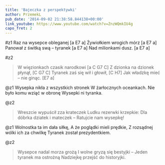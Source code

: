 ```yaml
---
title: 'Bajeczka z perspektywki'
author: PrzemekL
pub_date: '2014-09-02 21:38:58.844138+00:00'
link_youtube: https://www.youtube.com/watch?v=ZnzWQmkIU4g
capo_fret: 2
---
```


#z1
Raz na wysepce obleganej [a E7 a]
Żywiołkiem wrogich mórz [a E7 a]
Panował z świtką swą – tyranek [a E7 a]
Nad milionkami dusz. [a E7 a]

#z2
>W więzionkach czasik narodkowi [a C G7 C]
>Z dzionka na dzionek płynął, [C G7 C]
>Tyranek zaś się wił i głowił, [C H7]
>Jak władzkę mieć – nie ginąc. [E7 a]

@z1
Wysepka nikła z wszystkich stronek
W żarłocznych oceankach.
Nie było komu wziąć w obronę
Wysepki ni tyranka.

@z2
>Wreszcie wypuścił zza krateczek
>Ludku rezerwki krzepkie:
>Dla dóbrka dziatek i mateczek –
>Ratujcie nam wysepkę!

@z1
Wolnostka ta im dała siłkę,
A że poglądki mieli prędkie,
Z rozsądnej wólki ich za chwilkę
Tyranek został prezydentkiem.

@z2
>Wysepce nadal morza grożą
>I wolne gryzą się bestyjki –
>Jeden tyranek ma ostrożną
>Nadziejkę przejść do historyjki.